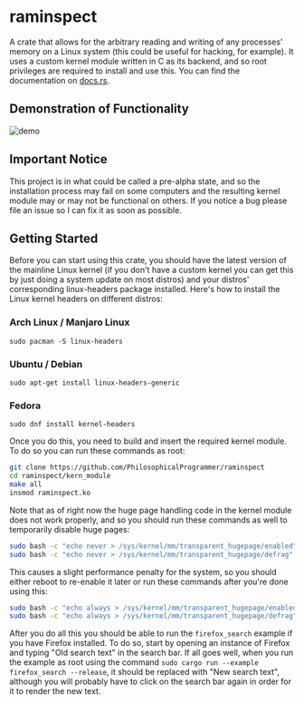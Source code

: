 # raminspect

A crate that allows for the arbitrary reading and writing of any processes' memory on a Linux system (this could be useful for hacking, for example). It uses a custom kernel module written in C as its backend, and so root privileges are required to install and use this. You can find the documentation on [docs.rs](https://docs.rs/raminspect/latest/raminspect).

## Demonstration of Functionality

![demo](https://github.com/PhilosophicalProgrammer/raminspect/assets/79514573/7c55e611-93ff-47cc-8a72-a00840991270)

## Important Notice

This project is in what could be called a pre-alpha state, and so the installation process may fail on some computers and the resulting kernel module may or may not be functional on others. If you notice a bug please file an issue so I can fix it as soon as possible.

## Getting Started

Before you can start using this crate, you should have the latest version of the mainline Linux kernel (if you don't have a custom kernel you can get this by just doing a system update on most distros) and your distros' corresponding linux-headers package installed. Here's how to install the Linux kernel headers on different distros:

### Arch Linux / Manjaro Linux

`sudo pacman -S linux-headers`

### Ubuntu / Debian

`sudo apt-get install linux-headers-generic`

### Fedora

`sudo dnf install kernel-headers`

Once you do this, you need to build and insert the required kernel module. To do so you can run these commands as root:

```bash
git clone https://github.com/PhilosophicalProgrammer/raminspect
cd raminspect/kern_module
make all
insmod raminspect.ko
```

Note that as of right now the huge page handling code in the kernel module does not work properly, and so you should run these commands as well to temporarily disable huge pages:

```bash
sudo bash -c "echo never > /sys/kernel/mm/transparent_hugepage/enabled"
sudo bash -c "echo never > /sys/kernel/mm/transparent_hugepage/defrag"
```

This causes a slight performance penalty for the system, so you should either reboot to re-enable it later or run these commands after you're done using this:

```bash
sudo bash -c "echo always > /sys/kernel/mm/transparent_hugepage/enabled"
sudo bash -c "echo always > /sys/kernel/mm/transparent_hugepage/defrag"
```

After you do all this you should be able to run the `firefox_search` example if you have Firefox installed. To do so, start by opening an instance of Firefox and typing "Old search text" in the search bar. If all goes well, when you run the example as root using the command `sudo cargo run --example firefox_search --release`, it should be replaced with "New search text", although you will probably have to click on the search bar again in order for it to render the new text.
